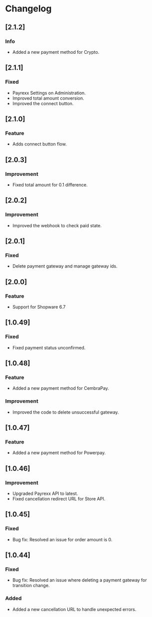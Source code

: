 # Changelog

## [2.1.2]
### Info
- Added a new payment method for Crypto.

## [2.1.1]
### Fixed
- Payrexx Settings on Administration.
- Improved total amount conversion.
- Improved the connect button.

## [2.1.0]
### Feature
- Adds connect button flow.

## [2.0.3]
### Improvement
- Fixed total amount for 0.1 difference.

## [2.0.2]
### Improvement
- Improved the webhook to check paid state.

## [2.0.1]
### Fixed
- Delete payment gateway and manage gateway ids.

## [2.0.0]
### Feature
- Support for Shopware 6.7

## [1.0.49]
### Fixed
- Fixed payment status unconfirmed.

## [1.0.48]
### Feature
- Added a new payment method for CembraPay.
### Improvement
- Improved the code to delete unsuccessful gateway.

## [1.0.47]
### Feature
- Added a new payment method for Powerpay.

## [1.0.46]
### Improvement
- Upgraded Payrexx API to latest.
- Fixed cancellation redirect URL for Store API.

## [1.0.45]
### Fixed
- Bug fix: Resolved an issue for order amount is 0.

## [1.0.44]
### Fixed
- Bug fix: Resolved an issue where deleting a payment gateway for transition change.

### Added
- Added a new cancellation URL to handle unexpected errors.
